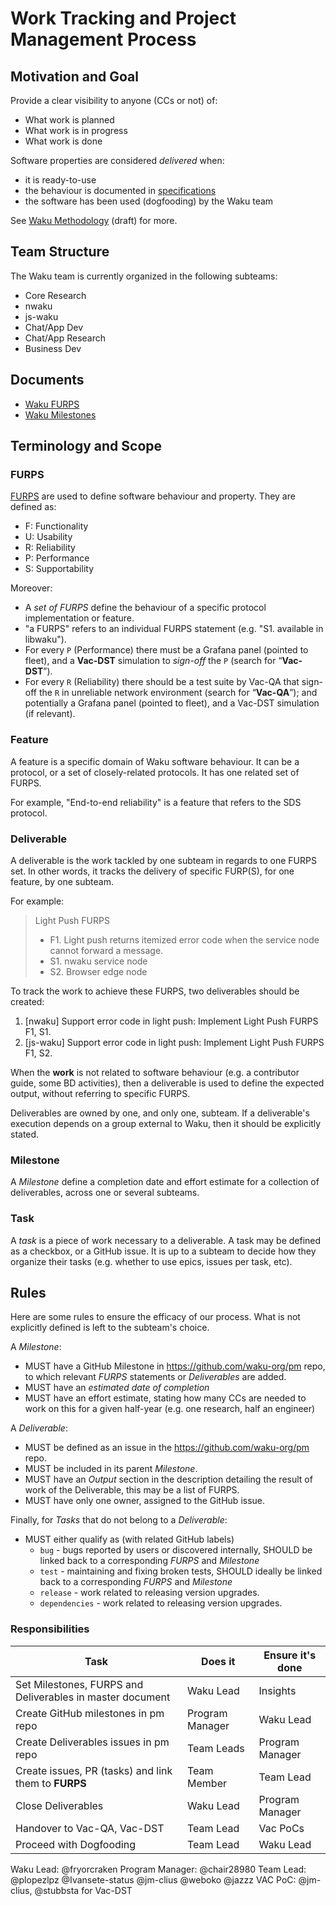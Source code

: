 # Work Tracking and Project Management Process

## Motivation and Goal

Provide a clear visibility to anyone (CCs or not) of:
  - What work is planned
  - What work is in progress
  - What work is done

Software properties are considered *delivered* when:

- it is ready-to-use
- the behaviour is documented in [specifications](https://waku.org/specs)
- the software has been used (dogfooding) by the Waku team

See [Waku Methodology](https://www.notion.so/Waku-Mission-and-Methodology-1a58f96fb65c80b9b789c1bbb9e99915) (draft) for more.

## Team Structure

The Waku team is currently organized in the following subteams:

- Core Research
- nwaku
- js-waku
- Chat/App Dev
- Chat/App Research
- Business Dev

## Documents

- [Waku FURPS](https://www.notion.so/Waku-FURPS-1498f96fb65c803faedef2a591c22c00)
- [Waku Milestones](https://roadmap.logos.co/waku/waku-milestones)

## Terminology and Scope

### FURPS

[FURPS](https://en.wikipedia.org/wiki/FURPS) are used to define software behaviour and property.
They are defined as:
- F: Functionality
- U: Usability
- R: Reliability
- P: Performance
- S: Supportability

Moreover: 

- A *set of FURPS* define the behaviour of a specific protocol implementation or feature.
- "a FURPS" refers to an individual FURPS statement (e.g. "S1. available in libwaku").
- For every `P` (Performance) there must be a Grafana panel (pointed to fleet), and a **Vac-DST** simulation to *sign-off* the `P` (search for “**Vac-DST**”).
- For every `R` (Reliability) there should be a test suite by Vac-QA that sign-off the `R` in unreliable network environment (search for “**Vac-QA**”);  and potentially a Grafana panel (pointed to fleet), and a Vac-DST simulation (if relevant).

### Feature

A feature is a specific domain of Waku software behaviour.
It can be a protocol, or a set of closely-related protocols.
It has one related set of FURPS.

For example, "End-to-end reliability" is a feature that refers to the SDS protocol.

### Deliverable

A deliverable is the work tackled by one subteam in regards to one FURPS set.
In other words, it tracks the delivery of specific FURP(S), for one feature, by one subteam.

For example:

> Light Push FURPS
> - F1. Light push returns itemized error code when the service node cannot forward a message.
> - S1. nwaku service node
> - S2. Browser edge node

To track the work to achieve these FURPS, two deliverables should be created: 

1. [nwaku] Support error code in light push: Implement Light Push FURPS F1, S1.
2. [js-waku] Support error code in light push: Implement Light Push FURPS F1, S2.

When the **work** is not related to software behaviour (e.g. a contributor guide, some BD activities),
then a deliverable is used to define the expected output, without referring to specific FURPS.

Deliverables are owned by one, and only one, subteam.
If a deliverable's execution depends on a group external to Waku, then it should be explicitly stated.

### Milestone

A *Milestone* define a completion date and effort estimate for a collection of deliverables,
across one or several subteams.

### Task

A *task* is a piece of work necessary to a deliverable.
A task may be defined as a checkbox, or a GitHub issue.
It is up to a subteam to decide how they organize their tasks (e.g. whether to use epics, issues per task, etc).

## Rules

Here are some rules to ensure the efficacy of our process.
What is not explicitly defined is left to the subteam's choice.

A _Milestone_:
- MUST have a GitHub Milestone in https://github.com/waku-org/pm repo, to which relevant _FURPS_ statements or _Deliverables_ are added.
- MUST have an *estimated date of completion*
- MUST have an effort estimate, stating how many CCs are needed to work on this for a given half-year (e.g. one research, half an engineer)

A _Deliverable_:
- MUST be defined as an issue in the https://github.com/waku-org/pm repo.
- MUST be included in its parent _Milestone_.
- MUST have an _Output_ section in the description detailing the result of work of the Deliverable, this may be a list of FURPS.
- MUST have only one owner, assigned to the GitHub issue.

Finally, for _Tasks_ that do not belong to a _Deliverable_:
- MUST either qualify as (with related GitHub labels)
  - `bug` - bugs reported by users or discovered internally, SHOULD be linked back to a corresponding _FURPS_ and _Milestone_
  - `test` - maintaining and fixing broken tests, SHOULD ideally be linked back to a corresponding _FURPS_ and _Milestone_
  - `release` - work related to releasing version upgrades.
  - `dependencies` - work related to releasing version upgrades.

### Responsibilities

| Task                                                      | Does it         | Ensure it's done |
|-----------------------------------------------------------|-----------------|------------------|
| Set Milestones, FURPS and Deliverables in master document | Waku Lead       | Insights         |
| Create GitHub milestones in pm repo                       | Program Manager | Waku Lead        |
| Create Deliverables issues in pm repo                     | Team Leads      | Program Manager  |
| Create issues, PR (tasks) and link them to **FURPS**      | Team Member     | Team Lead        |
| Close Deliverables                                        | Waku Lead       | Program Manager  |
| Handover to Vac-QA, Vac-DST                               | Team Lead       | Vac PoCs         |
| Proceed with Dogfooding                                   | Team Lead       | Waku Lead        |

Waku Lead: @fryorcraken
Program Manager: @chair28980
Team Lead: @plopezlpz @Ivansete-status @jm-clius @weboko @jazzz
VAC PoC: @jm-clius, @stubbsta for Vac-DST
